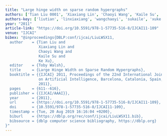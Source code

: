 ```yaml
---
title: "Large hinge width on sparse random hypergraphs"
authors: ['Tian Liu 0001', 'Xiaxiang Lin', 'Chaoyi Wang', 'Kaile Su', 'Ke Xu 0001']
authors-key: ['liutian', 'linxiaxiang', 'wangchaoyi', 'sukaile', 'xuke']
year: "2011"
article-link: "https://doi.org/10.5591/978-1-57735-516-8/IJCAI11-109"
venue: "IJCAI"
bibex: "@inproceedings{DBLP:conf/ijcai/LiuLWSX11,
  author    = {Tian Liu and
               Xiaxiang Lin and
               Chaoyi Wang and
               Kaile Su and
               Ke Xu},
  editor    = {Toby Walsh},
  title     = {Large Hinge Width on Sparse Random Hypergraphs},
  booktitle = {{IJCAI} 2011, Proceedings of the 22nd International Joint Conference
               on Artificial Intelligence, Barcelona, Catalonia, Spain, July 16-22,
               2011},
  pages     = {611--616},
  publisher = {{IJCAI/AAAI}},
  year      = {2011},
  url       = {https://doi.org/10.5591/978-1-57735-516-8/IJCAI11-109},
  doi       = {10.5591/978-1-57735-516-8/IJCAI11-109},
  timestamp = {Tue, 20 Aug 2019 16:16:04 +0200},
  biburl    = {https://dblp.org/rec/conf/ijcai/LiuLWSX11.bib},
  bibsource = {dblp computer science bibliography, https://dblp.org}
}"
---
```

